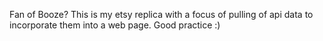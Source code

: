 Fan of Booze? This is my etsy replica with a focus of pulling of api data to incorporate them into a web page. Good practice :)
